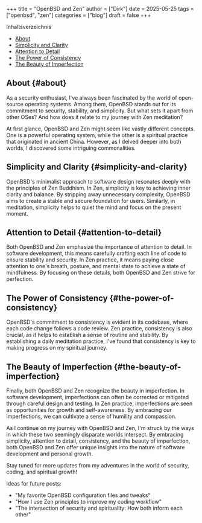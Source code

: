+++
title = "OpenBSD and Zen"
author = ["Dirk"]
date = 2025-05-25
tags = ["openbsd", "zen"]
categories = ["blog"]
draft = false
+++

<div class="ox-hugo-toc toc">

<div class="heading">Inhaltsverzeichnis</div>

- [About](#about)
- [Simplicity and Clarity](#simplicity-and-clarity)
- [Attention to Detail](#attention-to-detail)
- [The Power of Consistency](#the-power-of-consistency)
- [The Beauty of Imperfection](#the-beauty-of-imperfection)

</div>
<!--endtoc-->


## About {#about}

As a security enthusiast, I've always been fascinated by the world of
open-source operating systems. Among them, OpenBSD stands out for its
commitment to security, stability, and simplicity. But what sets it
apart from other OSes? And how does it relate to my journey with
Zen meditation?

At first glance, OpenBSD and Zen might seem like vastly different concepts.
One is a powerful operating system, while the other is a spiritual practice
that originated in ancient China. However, as I delved deeper into both worlds,
I discovered some intriguing commonalities.


## Simplicity and Clarity {#simplicity-and-clarity}

OpenBSD's minimalist approach to software design resonates deeply with the
principles of Zen Buddhism. In Zen, simplicity is key to achieving inner
clarity and balance. By stripping away unnecessary complexity, OpenBSD aims to
create a stable and secure foundation for users. Similarly, in meditation,
simplicity helps to quiet the mind and focus on the present moment.


## Attention to Detail {#attention-to-detail}

Both OpenBSD and Zen emphasize the importance of attention to detail. In
software development, this means carefully crafting each line of code to
ensure stability and security. In Zen practice, it means paying close
attention to one's breath, posture, and mental state to achieve a state of
mindfulness. By focusing on these details, both OpenBSD and Zen strive for perfection.


## The Power of Consistency {#the-power-of-consistency}

OpenBSD's commitment to consistency is evident in its codebase, where each
code change follows a code review. Zen practice, consistency is also crucial,
as it helps to establish a sense of routine and stability. By establishing
a daily meditation practice, I've found that consistency is key to making
progress on my spiritual journey.


## The Beauty of Imperfection {#the-beauty-of-imperfection}

Finally, both OpenBSD and Zen recognize the beauty in imperfection. In software
development, imperfections can often be corrected or mitigated through careful
design and testing. In Zen practice, imperfections are seen as opportunities
for growth and self-awareness. By embracing our imperfections, we can cultivate
a sense of humility and compassion.

As I continue on my journey with OpenBSD and Zen, I'm struck by the ways in
which these two seemingly disparate worlds intersect. By embracing simplicity,
attention to detail, consistency, and the beauty of imperfection, both OpenBSD
and Zen offer unique insights into the nature of software development and
personal growth.

Stay tuned for more updates from my adventures in the world of security,
coding, and spiritual growth!

Ideas for future posts:

-   "My favorite OpenBSD configuration files and tweaks"
-   "How I use Zen principles to improve my coding workflow"
-   "The intersection of security and spirituality: How both inform each other"
